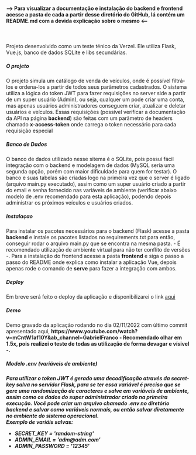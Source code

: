 <h4> --> Para visualizar a documentação e instalação do backend e frontend acesse a pasta de cada a partir desse diretório do GitHub, lá contém um README.md com a devida explicação sobre o mesmo <--</h4>
</br>
</br>
Projeto desenvolvido como um teste ténico da Verzel. Ele utiliza Flask, Vue.js, banco de dados SQLite e libs secundárias.
</br>
<h5> O projeto </h5>
O projeto simula um catálogo de venda de veículos, onde é possível filtrá-los e ordena-los a partir de todos seus parâmetros cadastrados. O sistema utiliza a lógica do token JWT para fazer requisições no server side a partir de um super usuário (Admin), ou seja, qualquer um pode criar uma conta, mas apenas usuários administradores conseguem criar, atualizar e deletar usuários e veículos. Essas requisições (possível verificar a documentação da API na página <strong>backend</strong>) são feitas com um parâmetro de headers chamado <strong>x-access-token</strong> onde carrega o token necessário para cada requisição especial
</br>
<h5> Banco de Dados </h5>
O banco de dados utilizado nesse sitema é o SQLite, pois possuí fácil integração com o backend e modelagem de dados (MySQL seria uma segunda opção, porém com maior dificuldade para quem for testar). O banco e suas tabelas são criadas logo na primeira vez que o server é ligado (arquivo main.py executado), assim como um super usuário criado a partir do email e senha fornecido nas variáveis de ambiente (verificar abaixo modelo de .env recomendado para esta aplicação), podendo depois administrar os próximos veículos e usuários criados.
</br>
<h5> Instalaçao </h5>
Para instalar os pacotes necessários para o backend (Flask) acesse a pasta <strong>backend</strong> e instale os pacotes listados no </strong>requirements.txt</strong> para então, conseguir rodar o arquivo main.py que se encontra na mesma pasta. - É recomendado utilização de ambiente virtual para não ter conflito de versões -. Para a instalação do frontend acesse a pasta <strong>frontend</strong> e siga o passo a passo do README onde explica como instalar a aplicação Vue, depois apenas rode o comando de <strong>serve</strong> para fazer a integração com ambos.
<br>
<h5> Deploy </h5>
Em breve será feito o deploy da aplicação e disponibilizarei o link <a href="#">aqui</a>
<br>
<h5> Demo </h5>
Demo gravado da aplicação rodando no dia 02/11/2022 com último commit apresentado aqui, <strong>https://www.youtube.com/watch?v=mCntW1af10Y&ab_channel=GabrielFranco<strong> - Recomendado olhar em 1.5x, pois realizei o teste de todas as utilização de forma devagar e vísivel -.
<h5> Modelo .env (variáveis de ambiente) <h5>
 Para utilizar o token JWT é gerado uma decodificação através da secret-key salva no servidor Flask, para se ter essa variável é preciso que se gere uma randomização de caracteres e salve em variáveis de ambiente, assim como os dados do super administrador criado na primeira execução.
  Você pode criar um arquivo chamado <strong>.env</strong> no diretório <strong>backend</strong> e salvar como variáveis normais, ou então salvar diretamente no ambiente do sistema operacional.
  </br>
  Exemplo de variáis salvas:
  <ul>
    <li>SECRET_KEY = 'random-string'</li>
    <li>ADMIN_EMAIL = 'adm@adm.com'</li>
    <li>ADMIN_PASSWORD = '12345'</li>
  </ul>
  </br>
  </br>
    


